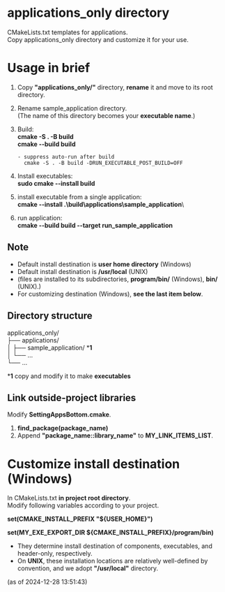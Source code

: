 # applications_only directory
CMakeLists.txt templates for applications.  
Copy applications_only directory and customize it for your use.  

# Usage in brief
1. Copy **"applications_only/"** directory, **rename** it and move to its root directory.  
   
2. Rename sample_application directory.  
(The name of this directory becomes your **executable name**.)   

3. Build:  
**cmake -S . -B build**   
**cmake --build build**  

       - suppress auto-run after build
         cmake -S . -B build -DRUN_EXECUTABLE_POST_BUILD=OFF

5. Install executables:  
**sudo cmake --install build**   
  
7. install executable from a single application:   
**cmake --install .\build\applications\sample_application**\  

8. run application:   
**cmake --build build --target run_sample_application**  

<!-- 9. test
**ctest --test-dir build** -->


## Note
* Default install destination is **user home directory** (Windows) 
* Default install destination is **/usr/local** (UNIX) 
* (files are installed to its subdirectories, **program/bin/** (Windows), **bin/** (UNIX).)  
* For customizing destination (Windows), **see the last item below**.  

## Directory structure

applications_only/  
├── applications/  
│   ├── sample_application/  ***1**     
│   └── ...  
└── ...  
  
***1** copy and modify it to make **executables**  


## Link outside-project libraries  
Modify **SettingAppsBottom.cmake**.  
1. **find_package(package_name)**  
2. Append **"package_name::library_name"** to **MY_LINK_ITEMS_LIST**.  


# Customize install destination (Windows)
In CMakeLists.txt **in project root directory**.   
Modify following variables according to your project.  
  
**set(CMAKE_INSTALL_PREFIX "${USER_HOME}")**   
  
**set(MY_EXE_EXPORT_DIR ${CMAKE_INSTALL_PREFIX}/program/bin)**  
  
* They determine install destination of components, executables, and header-only, respectively.
* On **UNIX**, these installation locations are relatively well-defined by convention, and we adopt **"/usr/local"** directory.

(as of 2024-12-28 13:51:43)